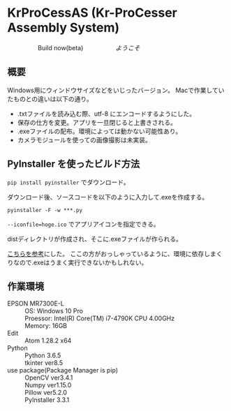 # KrProCessAS (Kr-ProCesser Assembly System)
　　　　　Build now(beta)
　　　　　*ようこそ*

## 概要
Windows用にウィンドウサイズなどをいじったバージョン。
Macで作業していたものとの違いは以下の通り。

- .txtファイルを読み込む際、utf-8 にエンコードするようにした。
- 保存の仕方を変更。アプリを一旦閉じると上書きされる。
- .exeファイルの配布。環境によっては動かない可能性あり。
- カメラモジュールを使っての画像撮影は未実装。

## PyInstaller を使ったビルド方法
`pip install pyinstaller` でダウンロード。  

ダウンロード後、ソースコードを以下のように入力して.exeを作成する。  

`pyinstaller -F -w ***.py`

`--iconfile=hoge.ico` でアプリアイコンを指定できる。  

distディレクトリが作成され、そこに.exeファイルが作られる。

[こちらを参考](http://edosha.hatenablog.jp/entry/2017/05/11/121204)にした。
ここの方がおっしゃっているように、環境に依存しまくりなので.exeはうまく実行できないかもしれない。

## 作業環境
<dl>
  <dt>EPSON MR7300E-L</dt>
  <dd>OS: Windows 10 Pro</dd>
  <dd>Proessor: Intel(R) Core(TM) i7-4790K CPU 4.00GHz</dd>
  <dd>Memory: 16GB</dd>
  <dt>Edit</dt>
  <dd>Atom 1.28.2 x64</dd>
  <dt>Python</dt>
  <dd>Python 3.6.5</dd>
  <dd>tkinter ver8.5</dd>
  <dt>use package(Package Manager is pip)</dt>
  <dd>OpenCV ver3.4.1</dd>
  <dd>Numpy ver1.15.0</dd>
  <dd>Pillow ver5.2.0</dd>
  <dd>PyInstaller 3.3.1</dd>
</dl> 